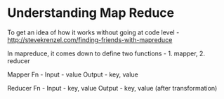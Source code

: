 # Understanding Map Reduce

To get an idea of how it works without going at code level - http://stevekrenzel.com/finding-friends-with-mapreduce

In mapreduce, it comes down to define two functions - 1. mapper, 2. reducer

Mapper Fn -
Input - value
Output - key, value

Reducer Fn -
Input - key, value
Output - key, value (after transformation)

